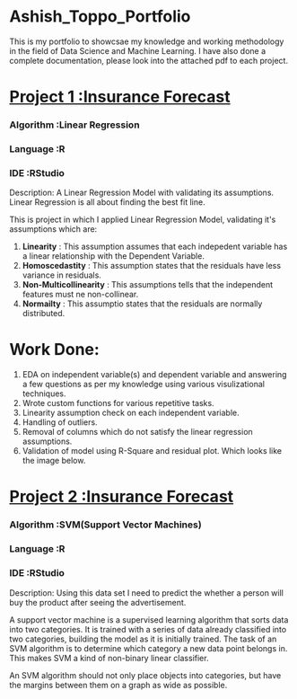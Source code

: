 # Ashish_Toppo_Portfolio
This is my portfolio to showcsae my knowledge and working methodology in the field of Data Science and Machine Learning.
I have also done a complete documentation, please look into the attached pdf to each project.

# [Project 1  :Insurance Forecast ](https://github.com/Tashish97/Linear-Regression)
### Algorithm :Linear Regression
### Language  :R
### IDE       :RStudio

Description:
A Linear Regression Model with validating its assumptions.
Linear Regression is all about finding the best fit line.

This is project in which I applied Linear Regression Model, validating it's assumptions which are:
1. **Linearity** : This assumption assumes that each indepedent variable has a linear relationship with the Dependent Variable.
2. **Homoscedastity** : This assumption states that the residuals have less variance in residuals.
3. **Non-Multicollinearity** : This assumptions tells that the independent features must ne non-collinear.
4. **Normailty** : This assumptio states that the residuals are normally distributed.
[]()
# Work Done:
1. EDA on independent variable(s) and dependent variable and answering a few questions as per my knowledge using various visulizational techniques.
2. Wrote custom functions for various repetitive tasks.
3. Linearity assumption check on each independent variable.
4. Handling of outliers.
5. Removal of columns which do not satisfy the linear regression assumptions.
6. Validation of model using R-Square and residual plot. Which looks like the image below.
[]()

# [Project 2  :Insurance Forecast ](https://github.com/Tashish97/Linear-Regression)
### Algorithm :SVM(Support Vector Machines)
### Language  :R
### IDE       :RStudio

Description:
Using this data set I need to predict the whether a person will buy the product after seeing the advertisement.

A support vector machine is a supervised learning algorithm that sorts data into two categories. It is trained with a series of data already classified into two categories, building the model as it is initially trained. The task of an SVM algorithm is to determine which category a new data point belongs in. This makes SVM a kind of non-binary linear classifier.

An SVM algorithm should not only place objects into categories, but have the margins between them on a graph as wide as possible.
